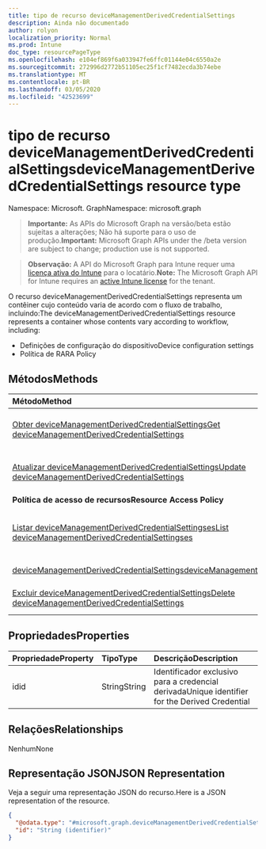 ```yaml
---
title: tipo de recurso deviceManagementDerivedCredentialSettings
description: Ainda não documentado
author: rolyon
localization_priority: Normal
ms.prod: Intune
doc_type: resourcePageType
ms.openlocfilehash: e104ef869f6a033947fe6ffc01144e04c6550a2e
ms.sourcegitcommit: 272996d2772b51105ec25f1cf7482ecda3b74ebe
ms.translationtype: MT
ms.contentlocale: pt-BR
ms.lasthandoff: 03/05/2020
ms.locfileid: "42523699"
---
```

# <a name="devicemanagementderivedcredentialsettings-resource-type"></a><span data-ttu-id="84968-103">tipo de recurso deviceManagementDerivedCredentialSettings</span><span class="sxs-lookup"><span data-stu-id="84968-103">deviceManagementDerivedCredentialSettings resource type</span></span>

<span data-ttu-id="84968-104">Namespace: Microsoft. Graph</span><span class="sxs-lookup"><span data-stu-id="84968-104">Namespace: microsoft.graph</span></span>

> <span data-ttu-id="84968-105">**Importante:** As APIs do Microsoft Graph na versão/beta estão sujeitas a alterações; Não há suporte para o uso de produção.</span><span class="sxs-lookup"><span data-stu-id="84968-105">**Important:** Microsoft Graph APIs under the /beta version are subject to change; production use is not supported.</span></span>

> <span data-ttu-id="84968-106">**Observação:** A API do Microsoft Graph para Intune requer uma [licença ativa do Intune](https://go.microsoft.com/fwlink/?linkid=839381) para o locatário.</span><span class="sxs-lookup"><span data-stu-id="84968-106">**Note:** The Microsoft Graph API for Intune requires an [active Intune license](https://go.microsoft.com/fwlink/?linkid=839381) for the tenant.</span></span>

<span data-ttu-id="84968-107">O recurso deviceManagementDerivedCredentialSettings representa um contêiner cujo conteúdo varia de acordo com o fluxo de trabalho, incluindo:</span><span class="sxs-lookup"><span data-stu-id="84968-107">The deviceManagementDerivedCredentialSettings resource represents a container whose contents vary according to workflow, including:</span></span>  

- <span data-ttu-id="84968-108">Definições de configuração do dispositivo</span><span class="sxs-lookup"><span data-stu-id="84968-108">Device configuration settings</span></span>
- <span data-ttu-id="84968-109">Política de RA</span><span class="sxs-lookup"><span data-stu-id="84968-109">RA Policy</span></span>

## <a name="methods"></a><span data-ttu-id="84968-110">Métodos</span><span class="sxs-lookup"><span data-stu-id="84968-110">Methods</span></span>
|<span data-ttu-id="84968-111">Método</span><span class="sxs-lookup"><span data-stu-id="84968-111">Method</span></span>|<span data-ttu-id="84968-112">Tipo de retorno</span><span class="sxs-lookup"><span data-stu-id="84968-112">Return Type</span></span>|<span data-ttu-id="84968-113">Descrição</span><span class="sxs-lookup"><span data-stu-id="84968-113">Description</span></span>|
|:---|:---|:---|
|[<span data-ttu-id="84968-114">Obter deviceManagementDerivedCredentialSettings</span><span class="sxs-lookup"><span data-stu-id="84968-114">Get deviceManagementDerivedCredentialSettings</span></span>](../api/intune-shared-devicemanagementderivedcredentialsettings-get.md)|[<span data-ttu-id="84968-115">deviceManagementDerivedCredentialSettings</span><span class="sxs-lookup"><span data-stu-id="84968-115">deviceManagementDerivedCredentialSettings</span></span>](../resources/intune-shared-devicemanagementderivedcredentialsettings.md)|<span data-ttu-id="84968-116">Leia as propriedades e as relações do objeto [deviceManagementDerivedCredentialSettings](../resources/intune-shared-devicemanagementderivedcredentialsettings.md) .</span><span class="sxs-lookup"><span data-stu-id="84968-116">Read properties and relationships of the [deviceManagementDerivedCredentialSettings](../resources/intune-shared-devicemanagementderivedcredentialsettings.md) object.</span></span>|
|[<span data-ttu-id="84968-117">Atualizar deviceManagementDerivedCredentialSettings</span><span class="sxs-lookup"><span data-stu-id="84968-117">Update deviceManagementDerivedCredentialSettings</span></span>](../api/intune-shared-devicemanagementderivedcredentialsettings-update.md)|[<span data-ttu-id="84968-118">deviceManagementDerivedCredentialSettings</span><span class="sxs-lookup"><span data-stu-id="84968-118">deviceManagementDerivedCredentialSettings</span></span>](../resources/intune-shared-devicemanagementderivedcredentialsettings.md)|<span data-ttu-id="84968-119">Atualiza as propriedades de um objeto [deviceManagementDerivedCredentialSettings](../resources/intune-shared-devicemanagementderivedcredentialsettings.md) .</span><span class="sxs-lookup"><span data-stu-id="84968-119">Update the properties of a [deviceManagementDerivedCredentialSettings](../resources/intune-shared-devicemanagementderivedcredentialsettings.md) object.</span></span>|
|<span data-ttu-id="84968-120">**Política de acesso de recursos**</span><span class="sxs-lookup"><span data-stu-id="84968-120">**Resource Access Policy**</span></span>|
|[<span data-ttu-id="84968-121">Listar deviceManagementDerivedCredentialSettingses</span><span class="sxs-lookup"><span data-stu-id="84968-121">List deviceManagementDerivedCredentialSettingses</span></span>](../api/intune-shared-devicemanagementderivedcredentialsettings-list.md)|<span data-ttu-id="84968-122">coleção [deviceManagementDerivedCredentialSettings](../resources/intune-shared-devicemanagementderivedcredentialsettings.md)</span><span class="sxs-lookup"><span data-stu-id="84968-122">[deviceManagementDerivedCredentialSettings](../resources/intune-shared-devicemanagementderivedcredentialsettings.md) collection</span></span>|<span data-ttu-id="84968-123">Listar Propriedades e relações dos objetos [deviceManagementDerivedCredentialSettings](../resources/intune-shared-devicemanagementderivedcredentialsettings.md) .</span><span class="sxs-lookup"><span data-stu-id="84968-123">List properties and relationships of the [deviceManagementDerivedCredentialSettings](../resources/intune-shared-devicemanagementderivedcredentialsettings.md) objects.</span></span>|
[<span data-ttu-id="84968-124">deviceManagementDerivedCredentialSettings</span><span class="sxs-lookup"><span data-stu-id="84968-124">deviceManagementDerivedCredentialSettings</span></span>](../resources/intune-shared-devicemanagementderivedcredentialsettings.md)|<span data-ttu-id="84968-125">Criar um novo objeto [deviceManagementDerivedCredentialSettings](../resources/intune-shared-devicemanagementderivedcredentialsettings.md) .</span><span class="sxs-lookup"><span data-stu-id="84968-125">Create a new [deviceManagementDerivedCredentialSettings](../resources/intune-shared-devicemanagementderivedcredentialsettings.md) object.</span></span>|
|[<span data-ttu-id="84968-126">Excluir deviceManagementDerivedCredentialSettings</span><span class="sxs-lookup"><span data-stu-id="84968-126">Delete deviceManagementDerivedCredentialSettings</span></span>](../api/intune-shared-devicemanagementderivedcredentialsettings-delete.md)|<span data-ttu-id="84968-127">Nenhum</span><span class="sxs-lookup"><span data-stu-id="84968-127">None</span></span>|<span data-ttu-id="84968-128">Exclui [deviceManagementDerivedCredentialSettings](../resources/intune-shared-devicemanagementderivedcredentialsettings.md).</span><span class="sxs-lookup"><span data-stu-id="84968-128">Deletes a [deviceManagementDerivedCredentialSettings](../resources/intune-shared-devicemanagementderivedcredentialsettings.md).</span></span>|


## <a name="properties"></a><span data-ttu-id="84968-129">Propriedades</span><span class="sxs-lookup"><span data-stu-id="84968-129">Properties</span></span>
|<span data-ttu-id="84968-130">Propriedade</span><span class="sxs-lookup"><span data-stu-id="84968-130">Property</span></span>|<span data-ttu-id="84968-131">Tipo</span><span class="sxs-lookup"><span data-stu-id="84968-131">Type</span></span>|<span data-ttu-id="84968-132">Descrição</span><span class="sxs-lookup"><span data-stu-id="84968-132">Description</span></span>|
|:---|:---|:---|
|<span data-ttu-id="84968-133">id</span><span class="sxs-lookup"><span data-stu-id="84968-133">id</span></span>|<span data-ttu-id="84968-134">String</span><span class="sxs-lookup"><span data-stu-id="84968-134">String</span></span>|<span data-ttu-id="84968-135">Identificador exclusivo para a credencial derivada</span><span class="sxs-lookup"><span data-stu-id="84968-135">Unique identifier for the Derived Credential</span></span>|

## <a name="relationships"></a><span data-ttu-id="84968-136">Relações</span><span class="sxs-lookup"><span data-stu-id="84968-136">Relationships</span></span>
<span data-ttu-id="84968-137">Nenhum</span><span class="sxs-lookup"><span data-stu-id="84968-137">None</span></span>

## <a name="json-representation"></a><span data-ttu-id="84968-138">Representação JSON</span><span class="sxs-lookup"><span data-stu-id="84968-138">JSON Representation</span></span>
<span data-ttu-id="84968-139">Veja a seguir uma representação JSON do recurso.</span><span class="sxs-lookup"><span data-stu-id="84968-139">Here is a JSON representation of the resource.</span></span>
<!-- {
  "blockType": "resource",
  "keyProperty": "id",
  "@odata.type": "microsoft.graph.deviceManagementDerivedCredentialSettings"
}
-->
``` json
{
  "@odata.type": "#microsoft.graph.deviceManagementDerivedCredentialSettings",
  "id": "String (identifier)"
}
```




